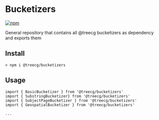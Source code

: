# Bucketizers
[![npm](https://img.shields.io/npm/v/@treecg/bucketizers)](https://www.npmjs.com/package/@treecg/bucketizers)

General repository that contains all @treecg bucketizers as dependency and exports them

## Install

```
> npm i @treecg/bucketizers
```

## Usage

```
import { BasicBucketizer } from '@treecg/bucketizers'
import { SubstringBucketizer} from '@treecg/bucketizers'
import { SubjectPageBucketizer } from '@treecg/bucketizers'
import { GeospatialBucketizer } from '@treecg/bucketizers'

...
```
